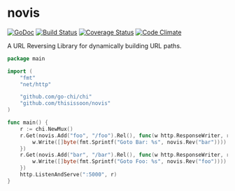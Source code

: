 # novis

[![GoDoc](https://godoc.org/github.com/tarm/serial?status.svg)](http://godoc.org/github.com/thisissoon/novis)
[![Build Status](https://travis-ci.org/thisissoon/novis.svg?branch=master)](https://travis-ci.org/thisissoon/novis)
[![Coverage Status](https://coveralls.io/repos/github/thisissoon/novis/badge.svg?branch=master)](https://coveralls.io/github/thisissoon/novis?branch=master)
[![Code Climate](https://codeclimate.com/github/thisissoon/novis/badges/gpa.svg)](https://codeclimate.com/github/thisissoon/novis)

A URL Reversing Library for dynamically building URL paths.

``` go
package main

import (
	"fmt"
	"net/http"

	"github.com/go-chi/chi"
	"github.com/thisissoon/novis"
)

func main() {
	r := chi.NewMux()
	r.Get(novis.Add("foo", "/foo").Rel(), func(w http.ResponseWriter, r *http.Request) {
		w.Write([]byte(fmt.Sprintf("Goto Bar: %s", novis.Rev("bar"))))
	})
	r.Get(novis.Add("bar", "/bar").Rel(), func(w http.ResponseWriter, r *http.Request) {
		w.Write([]byte(fmt.Sprintf("Goto Foo: %s", novis.Rev("foo"))))
	})
	http.ListenAndServe(":5000", r)
}
```
